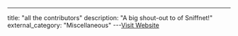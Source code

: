 ---
title: "all the contributors"
description: "A big shout-out to  of Sniffnet!"
external_category: "Miscellaneous"
---[Visit Website](https://github.com/GyulyVGC/sniffnet/blob/main/CONTRIBUTORS.md)

